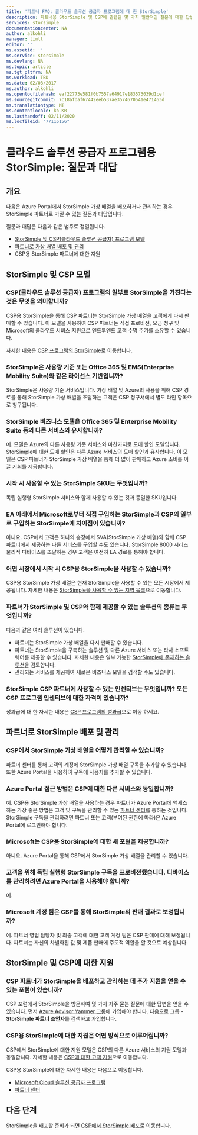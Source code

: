 ```yaml
---
title: '파트너 FAQ: 클라우드 솔루션 공급자 프로그램에 대 한 StorSimple'
description: 파트너용 StorSimple 및 CSP에 관련된 몇 가지 일반적인 질문에 대한 답변을 찾습니다.
services: storsimple
documentationcenter: NA
author: alkohli
manager: timlt
editor: ''
ms.assetid: ''
ms.service: storsimple
ms.devlang: NA
ms.topic: article
ms.tgt_pltfrm: NA
ms.workload: TBD
ms.date: 02/08/2017
ms.author: alkohli
ms.openlocfilehash: eaf22773e581f0b7557a64917e183573039d1cef
ms.sourcegitcommit: 7c18afdaf67442eeb537ae3574670541e471463d
ms.translationtype: MT
ms.contentlocale: ko-KR
ms.lasthandoff: 02/11/2020
ms.locfileid: "77116156"
---
```

# <a name="storsimple-for-cloud-solutions-provider-program-frequently-asked-questions"></a>클라우드 솔루션 공급자 프로그램용 StorSimple: 질문과 대답


## <a name="overview"></a>개요
다음은 Azure Portal에서 StorSimple 가상 배열을 배포하거나 관리하는 경우 StorSimple 파트너로 가질 수 있는 질문과 대답입니다.

질문과 대답은 다음과 같은 범주로 정렬됩니다.

 - [StorSimple 및 CSP(클라우드 솔루션 공급자) 프로그램 모델](#storsimple-and-csp-model)
 - [파트너로 가상 배열 배포 및 관리](#deploy-and-manage-storsimple-as-a-partner)
 - CSP용 StorSimple 파트너에 대한 지원

## <a name="storsimple-and-csp-model"></a>StorSimple 및 CSP 모델

### <a name="what-does-it-mean-to-have-storsimple-as-a-part-of-the-cloud-solutions-provider-csp-program"></a>CSP(클라우드 솔루션 공급자) 프로그램의 일부로 StorSimple을 가진다는 것은 무엇을 의미합니까?
 CSP용 StorSimple을 통해 CSP 파트너는 StorSimple 가상 배열을 고객에게 다시 판매할 수 있습니다. 이 모델을 사용하여 CSP 파트너는 직접 프로비전, 요금 청구 및 Microsoft의 클라우드 서비스 지원으로 엔드투엔드 고객 수명 주기를 소유할 수 있습니다. 

자세한 내용은 [CSP 프로그램의 StorSimple](https://www.microsoft.com/en-us/server-cloud/products/storsimple/)로 이동합니다. 

### <a name="is-storsimple-a-usage-based-or-based-on-seat-licenses-like-office-365-and-enterprise-mobility-suite-ems"></a>StorSimple은 사용량 기준 또는 Office 365 및 EMS(Enterprise Mobility Suite)와 같은 라이선스 기반입니까?
StorSimple은 사용량 기준 서비스입니다. 가상 배열 및 Azure의 사용을 위해 CSP 경로를 통해 StorSimple 가상 배열을 조달하는 고객은 CSP 청구서에서 별도 라인 항목으로 청구됩니다. 

### <a name="is-the-storsimple-business-model-similar-to-that-of-other-services-such-as-the-office-365-and-the-enterprise-mobility-suite"></a>StorSimple 비즈니스 모델은 Office 365 및 Enterprise Mobility Suite 등의 다른 서비스와 유사합니까? 
예. 모델은 Azure의 다른 사용량 기준 서비스와 마찬가지로 도매 할인 모델입니다. StorSimple에 대한 도매 할인은 다른 Azure 서비스의 도매 할인과 유사합니다. 이 모델은 CSP 파트너가 StorSimple 가상 배열을 통해 더 많이 판매하고 Azure 소비를 이끌 기회를 제공합니다.  

### <a name="which-storsimple-skus-are-available-at-launch"></a>시작 시 사용할 수 있는 StorSimple SKU는 무엇입니까?
독립 실행형 StorSimple 서비스와 함께 사용할 수 있는 것과 동일한 SKU입니다. 

### <a name="is-there-any-difference-between-the-storsimple-directly-purchased-from-microsoft-under-ea-and-storsimple-as-a-part-of-csp"></a>EA 아래에서 Microsoft로부터 직접 구입하는 StorSimple과 CSP의 일부로 구입하는 StorSimple에 차이점이 있습니까?
아니요. CSP에서 고객은 하나의 송장에서 SVA(StorSimple 가상 배열)와 함께 CSP 파트너에서 제공하는 다른 서비스를 구입할 수도 있습니다. StorSimple 8000 시리즈 물리적 디바이스를 조달하는 경우 고객은 여전히 EA 경로를 통해야 합니다. 

### <a name="in-which-markets-is-storsimple-available-for-csp-at-launch"></a>어떤 시장에서 시작 시 CSP용 StorSimple을 사용할 수 있습니까?
CSP용 StorSimple 가상 배열은 현재 StorSimple을 사용할 수 있는 모든 시장에서 제공됩니다. 자세한 내용은 [StorSimple을 사용할 수 있는 지역 목록](https://azure.microsoft.com/regions/services/)으로 이동합니다.

### <a name="what-kind-of-solutions-can-a-partner-deliver-with-storsimple-and-csp"></a>파트너가 StorSimple 및 CSP와 함께 제공할 수 있는 솔루션의 종류는 무엇입니까? 
다음과 같은 여러 솔루션이 있습니다.

- 파트너는 StorSimple 가상 배열을 다시 판매할 수 있습니다. 
- 파트너는 StorSimple을 구축하는 솔루션 및 다른 Azure 서비스 또는 타사 소프트웨어를 제공할 수 있습니다. 자세한 내용은 일부 가능한 [StorSimple에 존재하는 솔루션](https://aka.ms/storsimple-build-solutions)을 검토합니다.
- 관리되는 서비스를 제공하여 새로운 비즈니스 모델을 검색할 수도 있습니다.

### <a name="what-are-the-incentives-available-for-storsimple-csp-partners-do-i-qualify-for-any-csp-program-incentives"></a>StorSimple CSP 파트너에 사용할 수 있는 인센티브는 무엇입니까? 모든 CSP 프로그램 인센티브에 대한 자격이 있습니까?
성과급에 대 한 자세한 내용은 [CSP 프로그램의 성과급](https://partner.microsoft.com/en-US/cloud-solution-provider/program-details)으로 이동 하세요.


## <a name="deploy-and-manage-storsimple-as-a-partner"></a>파트너로 StorSimple 배포 및 관리

### <a name="how-can-i-administer-storsimple-virtual-array-in-csp"></a>CSP에서 StorSimple 가상 배열을 어떻게 관리할 수 있습니까? 
파트너 센터를 통해 고객의 계정에 StorSimple 가상 배열 구독을 추가할 수 있습니다. 또한 Azure Portal을 사용하여 구독에 사용자를 추가할 수 있습니다.

### <a name="is-the-azure-portal-approach-the-same-as-other-services-for-csp"></a>Azure Portal 접근 방법은 CSP에 대한 다른 서비스와 동일합니까? 
예. CSP용 StorSimple 가상 배열을 사용하는 경우 파트너가 Azure Portal에 액세스하는 가장 좋은 방법은 고객 및 구독을 관리할 수 있는 [파트너 센터](https://partnercenter.microsoft.com/)를 통하는 것입니다. StorSimple 구독을 관리하려면 파트너 또는 고객(부여된 권한에 따라)은 Azure Portal에 로그인해야 합니다. 

### <a name="is-microsoft-shipping-a-new-portal-for-storsimple-for-csp"></a>Microsoft는 CSP용 StorSimple에 대한 새 포털을 제공합니까? 
아니요. Azure Portal을 통해 CSP에서 StorSimple 가상 배열을 관리할 수 있습니다.

### <a name="i-have-provisioned-a-standalone-storsimple-subscription-for-my-customer-do-i-have-to-use-the-azure-portal-to-administer-my-device"></a>고객을 위해 독립 실행형 StorSimple 구독을 프로비전했습니다. 디바이스를 관리하려면 Azure Portal을 사용해야 합니까? 
예. 

### <a name="is-the-microsoft-account-team-compensated-as-a-result-of-sales-of-storsimple-through-csp"></a>Microsoft 계정 팀은 CSP를 통해 StorSimple의 판매 결과로 보정됩니까?
예. 파트너 영업 담당자 및 최종 고객에 대한 고객 계정 팀은 CSP 판매에 대해 보정됩니다. 파트너는 자신의 차별화된 값 및 제품 판매에 주도적 역할을 할 것으로 예상됩니다.

## <a name="support-for-storsimple-and-csp"></a>StorSimple 및 CSP에 대한 지원

### <a name="are-there-any-forums-to-get-additional-support-for-csp-partners-to-deploy-and-manage-storsimple"></a>CSP 파트너가 StorSimple을 배포하고 관리하는 데 추가 지원을 얻을 수 있는 포럼이 있습니까?
CSP 포럼에서 StorSimple을 방문하여 몇 가지 자주 묻는 질문에 대한 답변을 얻을 수 있습니다. 먼저 [Azure Advisor Yammer 그룹](https://www.yammer.com/azureadvisors)에 가입해야 합니다. 다음으로 그룹 - **StorSimple 파트너 조언자**를 검색하고 가입합니다.

### <a name="how-does-the-support-work-for-storsimple-for-csp"></a>CSP용 StorSimple에 대한 지원은 어떤 방식으로 이루어집니까? 
CSP에서 StorSimple에 대한 지원 모델은 CSP의 다른 Azure 서비스의 지원 모델과 동일합니다. 자세한 내용은 [CSP에 대한 고객 지원](/partner-center/csp-overview)으로 이동합니다.

CSP용 StorSimple에 대한 자세한 내용은 다음으로 이동합니다.

- [Microsoft Cloud 솔루션 공급자 프로그램](https://partner.microsoft.com/Membership)
- [파트너 센터](https://partnercenter.microsoft.com/) 


## <a name="next-steps"></a>다음 단계
StorSimple을 배포할 준비가 되면 [CSP에서 StorSimple 배포](storsimple-partner-csp-deploy.md)로 이동합니다.
